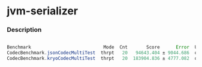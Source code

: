 jvm-serializer
==============
### Description

```java  

Benchmark                           Mode  Cnt       Score      Error  Units
CodecBenchmark.jsonCodecMultiTest  thrpt   20   94643.404 ± 9044.686  ops/s
CodecBenchmark.kryoCodecMultiTest  thrpt   20  183904.836 ± 4777.082  ops/s

```
